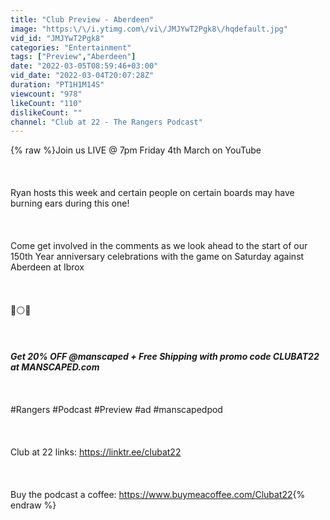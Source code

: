 ```yaml
---
title: "Club Preview - Aberdeen"
image: "https:\/\/i.ytimg.com\/vi\/JMJYwT2Pgk8\/hqdefault.jpg"
vid_id: "JMJYwT2Pgk8"
categories: "Entertainment"
tags: ["Preview","Aberdeen"]
date: "2022-03-05T08:59:46+03:00"
vid_date: "2022-03-04T20:07:28Z"
duration: "PT1H1M14S"
viewcount: "978"
likeCount: "110"
dislikeCount: ""
channel: "Club at 22 - The Rangers Podcast"
---
```

{% raw %}Join us LIVE @ 7pm Friday 4th March on YouTube<br /><br /><br /><br />Ryan hosts this week and certain people on certain boards may have burning ears during this one! <br /><br /><br /><br />Come get involved in the comments as we look ahead to the start of our 150th Year anniversary celebrations with the game on Saturday against Aberdeen at Ibrox<br /><br /><br /><br />🔴⚪🔵<br /><br /><br /><br />***Get 20% OFF @manscaped + Free Shipping with promo code CLUBAT22 at MANSCAPED.com***<br /><br /><br /><br />#Rangers #Podcast #Preview #ad #manscapedpod <br /><br /><br /><br />Club at 22 links: <a rel="nofollow" target="blank" href="https://linktr.ee/clubat22">https://linktr.ee/clubat22</a><br /><br /><br /><br />Buy the podcast a coffee: <a rel="nofollow" target="blank" href="https://www.buymeacoffee.com/Clubat22">https://www.buymeacoffee.com/Clubat22</a>{% endraw %}
